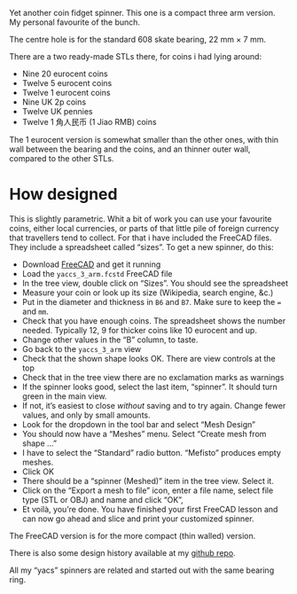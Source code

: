 Yet another coin fidget spinner. This one is a compact three arm version. My personal favourite of the bunch.

The centre hole is for the standard 608 skate bearing, 22 mm × 7 mm.

There are a two ready-made STLs there, for coins i had lying around:

* Nine 20 eurocent coins
* Twelve 5 eurocent coins
* Twelve 1 eurocent coins
* Nine UK 2p coins
* Twelve UK pennies
* Twelve 1 角人民币 (1 Jiao RMB) coins

The 1 eurocent version is somewhat smaller than the other ones, with thin wall between the bearing and the coins, and an thinner outer wall, compared to the other STLs.

# How designed

This is slightly parametric. Whit a bit of work you can use your favourite coins, either local currencies, or parts of that little pile of foreign currency that travellers tend to collect. For that i have included the FreeCAD files. They include a spreadsheet called “sizes”. To get a new spinner, do this:

* Download [FreeCAD](https://www.freecadweb.org/wiki/Download) and get it running
* Load the `yaccs_3_arm.fcstd` FreeCAD file
* In the tree view, double click on “Sizes”. You should see the spreadsheet
* Measure your coin or look up its size (Wikipedia, search engine, &c.)
* Put in the diameter and thickness in `B6` and `B7`. Make sure to keep the `=` and `mm`.
* Check that you have enough coins. The spreadsheet shows the number needed. Typically 12, 9 for thicker coins like 10 eurocent and up.
* Change other values in the “B” column, to taste.
* Go back to the `yaccs_3_arm` view
* Check that the shown shape looks OK. There are view controls at the top
* Check that in the tree view there are no exclamation marks as warnings
* If the spinner looks good, select the last item, “spinner”. It should turn green in the main view.
* If not, it’s easiest to close *without* saving and to try again. Change fewer values, and only by small amounts.
* Look for the dropdown in the tool bar and select “Mesh Design”
* You should now have a “Meshes” menu. Select “Create mesh from shape …”
* I have to select the “Standard” radio button. “Mefisto” produces empty meshes.
* Click OK
* There should be a “spinner (Meshed)” item in the tree view. Select it.
* Click on the “Export a mesh to file” icon, enter a file name, select file type (STL or OBJ) and name and click “OK”,
* Et voilà, you’re done. You have finished your first FreeCAD lesson and can now go ahead and slice and print your customized spinner.

The FreeCAD version is for the more compact (thin walled) version.

There is also some design history available at my [github repo](https://github.com/ospalh/3d-printing/tree/develop/yacs).

All my “yacs” spinners are related and started out with the same bearing ring.
